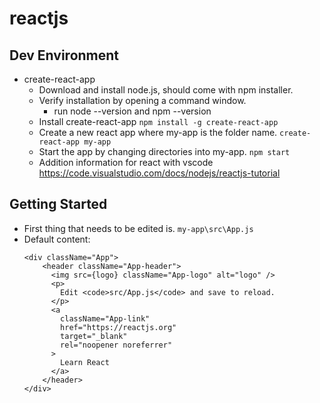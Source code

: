 # reactjs

## Dev Environment
* create-react-app
    * Download and install node.js, should come with npm installer.
    * Verify installation by opening a command window.
        * run node --version and npm --version
    * Install create-react-app
        `npm install -g create-react-app`
    * Create a new react app where my-app is the folder name.
        `create-react-app my-app`
    * Start the app by changing directories into my-app.
        `npm start`
    * Addition information for react with vscode
        https://code.visualstudio.com/docs/nodejs/reactjs-tutorial

## Getting Started
* First thing that needs to be edited is.
    `my-app\src\App.js`
* Default content:
    ```
    <div className="App">
        <header className="App-header">
          <img src={logo} className="App-logo" alt="logo" />
          <p>
            Edit <code>src/App.js</code> and save to reload.
          </p>
          <a
            className="App-link"
            href="https://reactjs.org"
            target="_blank"
            rel="noopener noreferrer"
          >
            Learn React
          </a>
        </header>
    </div>
    ```